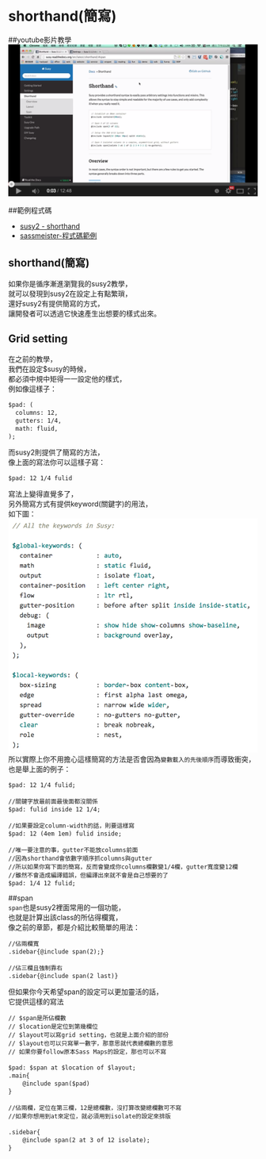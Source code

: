 # shorthand(簡寫)
##youtube影片教學  
<a href="https://www.youtube.com/watch?v=er2evZqsvbg&feature=youtu.be" target="_blank">![](/images/video/susy2-11.png)</a>  

##範例程式碼 
* <a href="http://susy.readthedocs.org/en/latest/shorthand/" target="_blank">susy2 - shorthand</a>
*  <a href="http://sassmeister.com/gist/71f07f3ac51aeb49ea19" target="_blank">sassmeister-程式碼範例</a>

## shorthand(簡寫)
如果你是循序漸進瀏覽我的susy2教學，  
就可以發現到susy2在設定上有點繁瑣，  
還好susy2有提供簡寫的方式，  
讓開發者可以透過它快速產生出想要的樣式出來。  

## Grid setting
在之前的教學，  
我們在設定$susy的時候，  
都必須中規中矩得一一設定他的樣式，  
例如像這樣子：
```
$pad: (
  columns: 12,
  gutters: 1/4,
  math: fluid,
);
```
而susy2則提供了簡寫的方法，  
像上面的寫法你可以這樣子寫：
```
$pad: 12 1/4 fulid
```
寫法上變得直覺多了，  
另外簡寫方式有提供keyword(關鍵字)的用法，  
如下圖：  
<img src="/images/susy2-11.png" />  
所以實際上你不用擔心這樣簡寫的方法是否會因為`變數載入的先後順序`而導致衝突，  
也是舉上面的例子：  
```
$pad: 12 1/4 fulid;

//關鍵字放最前面最後面都沒關係
$pad: fulid inside 12 1/4;

//如果要設定column-width的話，則要這樣寫
$pad: 12 (4em 1em) fulid inside;

//唯一要注意的事，gutter不能放columns前面
//因為shorthand會依數字順序抓columns與gutter
//所以如果你寫下面的簡寫，反而會變成你columns欄數變1/4欄，gutter寬度變12欄
//雖然不會造成編譯錯誤，但編譯出來就不會是自己想要的了
$pad: 1/4 12 fulid;

```

##span  
`span`也是susy2裡面常用的一個功能，  
也就是計算出該class的所佔得欄寬，  
像之前的章節，都是介紹比較簡單的用法：  
```
//佔兩欄寬
.sidebar{@include span(2);}

//佔三欄且強制靠右
.sidebar{@include span(2 last)}
```  
但如果你今天希望span的設定可以更加靈活的話，  
它提供這樣的寫法

```
// $span是所佔欄數
// $location是定位到第幾欄位
// $layout可以寫grid setting，也就是上面介紹的部份
// $layout也可以只寫單一數字，那意思就代表總欄數的意思
// 如果你要follow原本Sass Maps的設定，那也可以不寫

$pad: $span at $location of $layout;
.main{
	@include span($pad)
}

//佔兩欄，定位在第三欄，12是總欄數，沒打算改變總欄數可不寫
//如果你想用到at來定位，就必須用到isolate的設定來排版

.sidebar{
	@include span(2 at 3 of 12 isolate);
}
```

